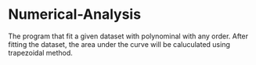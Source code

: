 # Numerical-Analysis
The program that fit a given dataset with polynominal with any order. After fitting the dataset, the area under the curve will be caluculated using trapezoidal method.
